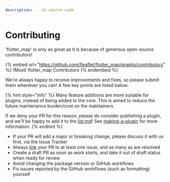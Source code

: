 ```yaml
---
description: ...to source code
---
```


# Contributing

'flutter\_map' is only as great as it is because of generous open-source contributors!

{% embed url="https://github.com/fleaflet/flutter_map/graphs/contributors" %}
(Most) flutter\_map Contributors
{% endembed %}

We're always happy to receive improvements and fixes, so please submit them whenever you can! A few key points are listed below.

{% hint style="info" %}
Many feature additions are more suitable for plugins, instead of being added to the core.  This is aimed to reduce the future maintenance burden/cost on the maintainers.

If we deny your PR for this reason, please do consider publishing a plugin, and we'll be happy to add it to the [list.md](plugins/list.md "mention")! See [making-a-plugin](plugins/making-a-plugin/ "mention") for more information.
{% endhint %}

* If your PR will add a major or breaking change, please discuss it with us first, via the Issue Tracker
* Always [link](https://docs.github.com/en/issues/tracking-your-work-with-issues/linking-a-pull-request-to-an-issue) your PR to at least one issue, and as many as are resolved
* Create a draft PR as soon as work starts, and take it out of draft status when ready for review
* Avoid changing the package version or GitHub workflows
* Fix issues reported by the GitHub workflows (such as formatting) yourself
